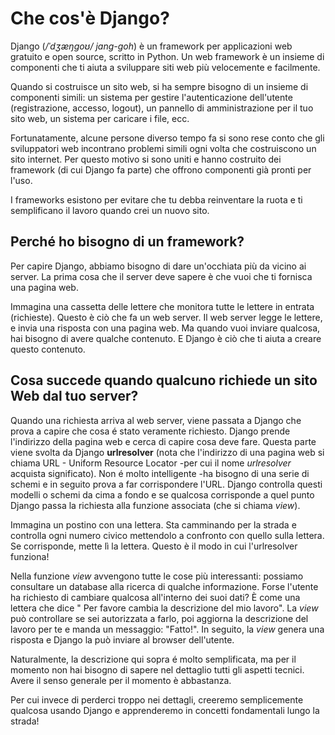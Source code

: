 # Che cos'è Django?

Django (*/ˈdʒæŋɡoʊ/ jang-goh*) è un framework per applicazioni web gratuito e open source, scritto in Python. Un web framework è un insieme di componenti che ti aiuta a sviluppare siti web più velocemente e facilmente.

Quando si costruisce un sito web, si ha sempre bisogno di un insieme di componenti simili: un sistema per gestire l'autenticazione dell'utente (registrazione, accesso, logout), un pannello di amministrazione per il tuo sito web, un sistema per caricare i file, ecc.

Fortunatamente, alcune persone diverso tempo fa si sono rese conto che gli sviluppatori web incontrano problemi simili ogni volta che costruiscono un sito internet. Per questo motivo si sono uniti e hanno costruito dei framework (di cui Django fa parte) che offrono componenti già pronti per l'uso.

I frameworks esistono per evitare che tu debba reinventare la ruota e ti semplificano il lavoro quando crei un nuovo sito.

## Perché ho bisogno di un framework?

Per capire Django, abbiamo bisogno di dare un'occhiata più da vicino ai server. La prima cosa che il server deve sapere è che vuoi che ti fornisca una pagina web.

Immagina una cassetta delle lettere che monitora tutte le lettere in entrata (richieste). Questo è ciò che fa un web server. Il web server legge le lettere, e invia una risposta con una pagina web. Ma quando vuoi inviare qualcosa, hai bisogno di avere qualche contenuto. E Django è ciò che ti aiuta a creare questo contenuto.

## Cosa succede quando qualcuno richiede un sito Web dal tuo server?

Quando una richiesta arriva al web server, viene passata a Django che prova a capire che cosa é stato veramente richiesto. Django prende l'indirizzo della pagina web e cerca di capire cosa deve fare. Questa parte viene svolta da Django **urlresolver** (nota che l'indirizzo di una pagina web si chiama URL - Uniform Resource Locator -per cui il nome *urlresolver* acquista significato). Non é molto intelligente -ha bisogno di una serie di schemi e in seguito prova a far corrispondere l'URL. Django controlla questi modelli o schemi da cima a fondo e se qualcosa corrisponde a quel punto Django passa la richiesta alla funzione associata (che si chiama *view*).

Immagina un postino con una lettera. Sta camminando per la strada e controlla ogni numero civico mettendolo a confronto con quello sulla lettera. Se corrisponde, mette lì la lettera. Questo è il modo in cui l'urlresolver funziona!

Nella funzione *view* avvengono tutte le cose più interessanti: possiamo consultare un database alla ricerca di qualche informazione. Forse l'utente ha richiesto di cambiare qualcosa all'interno dei suoi dati? È come una lettera che dice " Per favore cambia la descrizione del mio lavoro". La *view* può controllare se sei autorizzata a farlo, poi aggiorna la descrizione del lavoro per te e manda un messaggio: "Fatto!". In seguito, la *view* genera una risposta e Django la può inviare al browser dell'utente.

Naturalmente, la descrizione qui sopra é molto semplificata, ma per il momento non hai bisogno di sapere nel dettaglio tutti gli aspetti tecnici. Avere il senso generale per il momento è abbastanza.

Per cui invece di perderci troppo nei dettagli, creeremo semplicemente qualcosa usando Django e apprenderemo in concetti fondamentali lungo la strada!